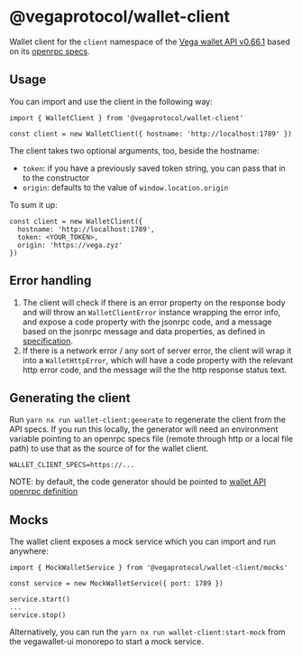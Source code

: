 # @vegaprotocol/wallet-client

Wallet client for the `client` namespace of the [Vega wallet API v0.66.1](https://github.com/vegaprotocol/vega/tree/develop/wallet/api) based on its [openrpc specs](https://github.com/vegaprotocol/vega/blob/develop/wallet/api/openrpc.json).

## Usage

You can import and use the client in the following way:

```
import { WalletClient } from '@vegaprotocol/wallet-client'

const client = new WalletClient({ hostname: 'http://localhost:1789' })
```

The client takes two optional arguments, too, beside the hostname:

- `token`: if you have a previously saved token string, you can pass that in to the constructor
- `origin`: defaults to the value of `window.location.origin`

To sum it up:

```
const client = new WalletClient({
  hostname: 'http://localhost:1789',
  token: <YOUR_TOKEN>,
  origin: 'https://vega.zyz'
})
```

## Error handling

1. The client will check if there is an error property on the response body and will throw an `WalletClientError` instance wrapping the error info, and expose a code property with the jsonrpc code, and a message based on the jsonrpc message and data properties, as defined in [specification](https://www.jsonrpc.org/specification).
2. If there is a network error / any sort of server error, the client will wrap it into a `WalletHttpError`, which will have a code property with the relevant http error code, and the message will the the http response status text.

## Generating the client

Run `yarn nx run wallet-client:generate` to regenerate the client from the API specs. If you run this locally, the generator will need an environment variable pointing to an openrpc specs file (remote through http or a local file path) to use that as the source of for the wallet client.

```
WALLET_CLIENT_SPECS=https://...
```

NOTE: by default, the code generator should be pointed to [wallet API openrpc definition](https://raw.githubusercontent.com/vegaprotocol/vega/develop/wallet/api/openrpc.json)

## Mocks

The wallet client exposes a mock service which you can import and run anywhere:

```
import { MockWalletService } from '@vegaprotocol/wallet-client/mocks'

const service = new MockWalletService({ port: 1789 })

service.start()
...
service.stop()
```

Alternatively, you can run the `yarn nx run wallet-client:start-mock` from the vegawallet-ui monorepo to start a mock service.
